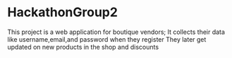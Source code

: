 # HackathonGroup2
This project is a web application for boutique vendors;
It collects their data like username,email,and password when they register
They later get updated on new products in the shop and discounts
